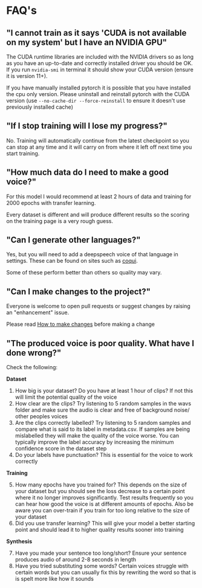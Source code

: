 # FAQ's

## "I cannot train as it says 'CUDA is not available on my system' but I have an NVIDIA GPU"
The CUDA runtime libraries are included with the NVIDIA drivers so as long as you have an up-to-date and correctly installed driver you should be OK. If you run `nvidia-smi` in terminal it should show your CUDA version (ensure it is version 11+).

If you have manually installed pytorch it is possible that you have installed the cpu only version. Please uninstall and reinstall pytorch with the CUDA version (use `--no-cache-dir --force-reinstall` to ensure it doesn't use previously installed cache)

## "If I stop training will I lose my progress?"
No. Training will automatically continue from the latest checkpoint so you can stop at any time and it will carry on from where it left off next time you start training.

## "How much data do I need to make a good voice?"
For this model I would recommend at least 2 hours of data and training for 2000 epochs with transfer learning.

Every dataset is different and will produce different results so the scoring on the training page is a very rough guess.

## "Can I generate other languages?"
Yes, but you will need to add a deepspeech voice of that language in settings. These can be found on sites such as [coqui](https://coqui.ai/models).

Some of these perform better than others so quality may vary.

## "Can I make changes to the project?"
Everyone is welcome to open pull requests or suggest changes by raising an "enhancement" issue.

Please read [How to make changes](maintenance.md) before making a change

## "The produced voice is poor quality. What have I done wrong?"
Check the following:

**Dataset**

1. How big is your dataset? Do you have at least 1 hour of clips? If not this will limit the potential quality of the voice
2. How clear are the clips? Try listening to 5 random samples in the wavs folder and make sure the audio is clear and free of background noise/ other peoples voices
3. Are the clips correctly labelled? Try listening to 5 random samples and compare what is said to its label in metadata.csv. If samples are being mislabelled they will make the quality of the voice worse. You can typically improve the label accuracy by increasing the minimum confidence score in the dataset step
4. Do your labels have punctuation? This is essential for the voice to work correctly

**Training**

5. How many epochs have you trained for? This depends on the size of your dataset but you should see the loss decrease to a certain point where it no longer improves significantly. Test results frequently so you can hear how good the voice is at different amounts of epochs. Also be aware you can over-train if you train for too long relative to the size of your dataset
6. Did you use transfer learning? This will give your model a better starting point and should lead it to higher quality results sooner into training

**Synthesis**

7. Have you made your sentence too long/short? Ensure your sentence produces audio of around 2-8 seconds in length
8. Have you tried substituting some words? Certain voices struggle with certain words but you can usually fix this by rewriting the word so that is is spelt more like how it sounds
